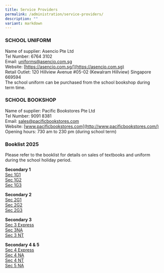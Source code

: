 ```yaml
---
title: Service Providers
permalink: /administration/service-providers/
description: ""
variant: markdown
---
```

### SCHOOL UNIFORM 
Name of supplier:  Asencio Pte Ltd<br> 
Tel Number: 6764 3102   <br>
Email:&nbsp;[uniforms@asencio.com.sg](mailto:uniforms@asencio.com.sg)  <br>
Website: [https://asencio.com.sg/](https://asencio.com.sg)  <br> 
Retail Outlet: 120 Hillview Avenue #05-02 (Kewalram Hillview) Singapore 669594<br>
The school uniform can be purchased from the school bookshop during term time.


### **SCHOOL BOOKSHOP**  

Name of supplier: Pacific Bookstores Pte Ltd <br>
Tel Number: 9091 8381 <br>
Email:&nbsp;[sales@pacificbookstores.com](mailto:sales@pacificbookstores.com) <br>
Website:&nbsp;[www.pacificbookstores.com](http://www.pacificbookstores.com/) <br>
Opening hours: 730 am to 230 pm (during school term)

### Booklist 2025
Please refer to the booklist for details on sales of textbooks and uniform during the school holiday period.

**Secondary 1**<br>
[Sec 1G1](https://drive.google.com/file/d/1YM_HPUwZ6XOuiKM1vtoESHHYmq08R5N0/view?usp=drive_link) <br>
[Sec 1G2](https://drive.google.com/file/d/135lURkjSpRDwjdLB00kVw9Av2ZbtUols/view?usp=drive_link)<br>
[Sec 1G3](https://drive.google.com/file/d/1aQ8ir9IBzBvg-3El3XCbx9luh9Vao4CA/view?usp=drive_link)<br>

**Secondary 2**<br>
[Sec 2G1](https://drive.google.com/file/d/1WsPjpDdrbNNno2_Z_KglzAkDjIib-ZBs/view?usp=drive_link)<br>
[Sec 2G2](https://drive.google.com/file/d/1t_Bed8Yrc6TkzKZfu3ykxwQBNA-bejfg/view?usp=sharing)<br>
[Sec 2G3](https://drive.google.com/file/d/10duBCUzxmRv7ifDjYbEAJMjIAE2sEZx-/view?usp=drive_link)<br>

**Secondary 3**<br>
[Sec 3 Express](https://drive.google.com/file/d/12Ai2ugqE34W0NyVN7OmN9Qwe3Zgkv_1t/view?usp=drive_link)<br>
[Sec 3NA](https://drive.google.com/file/d/1yrDhrd_jfxYu_ITjQmGUEgMJ4AM-JTSw/view?usp=drive_link)<br>
[Sec 3 NT](https://drive.google.com/file/d/1jkZBcYARMoPRMbWlHNcj584-qGtQAKLZ/view?usp=drive_link)<br>

**Secondary 4 &amp; 5**<br>
[Sec 4 Express](https://drive.google.com/file/d/1rLSaDYawo_1j9E6TDOLdR70E1SKt4cyJ/view?usp=drive_link)<br>
[Sec 4 NA](https://drive.google.com/file/d/1PiP1wMIXeYhAhNipTyfOb8ReX8G3ctZX/view?usp=drive_link)<br>
[Sec 4 NT](https://drive.google.com/file/d/18E5IIDcVrrzODopS66sVcL2JAF6uRxIZ/view?usp=drive_link)<br>
[Sec 5 NA](https://drive.google.com/file/d/1O9P2OdWNxEMyr-qu9h_KiOroBxjcHxla/view?usp=drive_link)